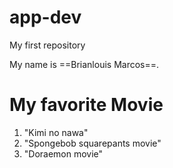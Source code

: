 # app-dev
My first repository

My name is ==Brianlouis Marcos==.

# My favorite Movie
1. "Kimi no nawa"
2. "Spongebob squarepants movie"
3. "Doraemon movie"
